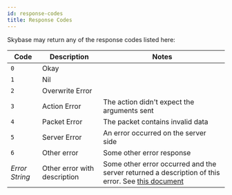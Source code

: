 ```yaml
---
id: response-codes
title: Response Codes
---
```


Skybase may return any of the response codes listed here:

| Code | Description | Notes |
| ---- | ------- | ----- |
`0` | Okay ||
`1` | Nil||
`2` | Overwrite Error||
`3` | Action Error|The action didn't expect the arguments sent|
`4` | Packet Error|The packet contains invalid data|
`5` | Server Error| An error occurred on the server side
`6` | Other error| Some other error response
_Error String_ | Other error with description| Some other error occurred and the server returned a description of this error. See [this document](errors)